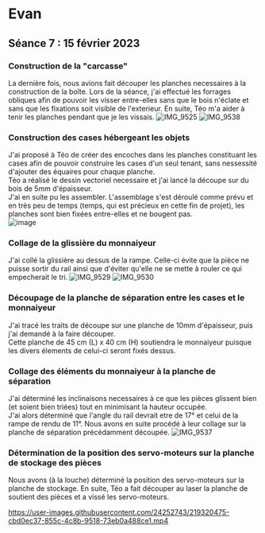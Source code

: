 # Evan

## Séance 7 : 15 février 2023

### Construction de la "carcasse"

La dernière fois, nous avions fait découper les planches necessaires à la construction de la boîte.
Lors de la séance, j'ai effectué les forrages obliques afin de pouvoir les visser entre-elles sans que le bois n'éclate et sans que les fixations soit visible de l'exterieur.
En suite, Téo m'a aider à tenir les planches pendant que je les vissais.
![IMG_9525](https://user-images.githubusercontent.com/24252743/219315975-f12d6c8f-ccb3-4156-9401-6bb16326c452.jpg)
![IMG_9538](https://user-images.githubusercontent.com/24252743/222411746-2eb7eec9-d7a1-40bf-a742-67969a4b2cac.jpg)

### Construction des cases hébergeant les objets

J'ai proposé à Téo de créer des encoches dans les planches constituant les cases afin de pouvoir construire les cases d'un seul tenant, sans nessessité d'ajouter des équaires pour chaque planche.  
Téo a réalisé le dessin vectoriel necessaire et j'ai lancé la découpe sur du bois de 5mm d'épaisseur.  
J'ai en suite pu les assembler. L'assemblage s'est déroulé comme prévu et en très peu de temps (temps, qui est précieux en cette fin de projet), les planches sont bien fixées entre-elles et ne bougent pas.  
![image](https://user-images.githubusercontent.com/24252743/219317045-9eb08a05-e6b4-491b-ad6d-9246d922212d.png)

### Collage de la glissière du monnaiyeur

J'ai collé la glissière au dessus de la rampe. Celle-ci évite que la pièce ne puisse sortir du rail ainsi que d'éviter qu'elle ne se mette à rouler ce qui empecherait le tri.
![IMG_9529](https://user-images.githubusercontent.com/24252743/219317932-714a08d3-3a0f-4256-bbae-e27d357b85dd.jpg)
![IMG_9530](https://user-images.githubusercontent.com/24252743/219317966-cf7b5492-b90e-4498-8437-fb633282bcbb.jpg)

### Découpage de la planche de séparation entre les cases et le monnaiyeur

J'ai tracé les traits de découpe sur une planche de 10mm d'épaisseur, puis j'ai demandé à la faire découper.  
Cette planche de 45 cm (L) x 40 cm (H) soutiendra le monnaiyeur puisque les divers élements de celui-ci seront fixés dessus.

### Collage des éléments du monnaiyeur à la planche de séparation

J'ai déterminé les inclinaisons necessaires à ce que les pièces glissent bien (et soient bien triées) tout en minimisant la hauteur occupée.  
J'ai alors déterminé que l'angle du rail devrait etre de 17° et celui de la rampe de rendu de 11°.
Nous avons en suite procédé à leur collage sur la planche de séparation précédamment découpée.
![IMG_9537](https://user-images.githubusercontent.com/24252743/222412928-7d8cd8cb-13a9-4e10-b3e4-7997dd0f24ec.jpg)


### Détermination de la position des servo-moteurs sur la planche de stockage des pièces

Nous avons (à la louche) déterminé la position des servo-moteurs sur la planche de stockage.
En suite, Téo a fait découper au laser la planche de soutient des pièces et a vissé les servo-moteurs.

https://user-images.githubusercontent.com/24252743/219320475-cbd0ec37-855c-4c8b-9518-73eb0a488ce1.mp4
